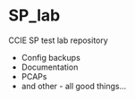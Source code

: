 # SP_lab

CCIE SP test lab repository 
- Config backups
- Documentation
- PCAPs
- and other - all good things...

